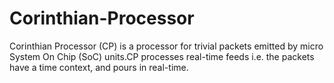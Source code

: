 Corinthian-Processor
====================

Corinthian Processor (CP) is a processor for trivial packets emitted by micro System On Chip (SoC) units.CP processes real-time feeds i.e. the packets have a time context, and pours in real-time.
